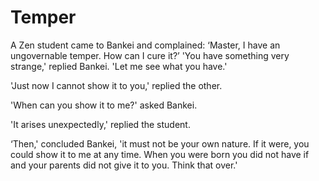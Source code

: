 # Temper

A Zen student came to Bankei and complained: ‘Master, I have an ungovernable temper. How can I cure it?’ 'You have something very strange,' replied Bankei. 'Let me see what you have.'

'Just now I cannot show it to you,' replied the other.

'When can you show it to me?' asked Bankei.

'It arises unexpectedly,' replied the student.

‘Then,' concluded Bankei, 'it must not be your own nature. If it were, you could show it to me at any time. When you were born you did not have if and your parents did not give it to you. Think that over.'
